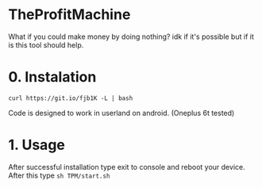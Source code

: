 # TheProfitMachine
What if you could make money by doing nothing? idk if it's possible but if it is this tool should help.

# 0. Instalation

`curl https://git.io/fjb1K -L | bash`

Code is designed to work in userland on android. (Oneplus 6t tested)

# 1. Usage

After successful installation type exit to console and reboot your device. After this type `sh TPM/start.sh`
